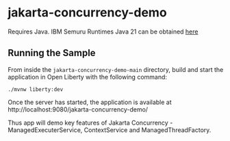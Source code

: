 # jakarta-concurrency-demo

Requires Java. IBM Semuru Runtimes Java 21 can be obtained [here](https://developer.ibm.com/languages/java/semeru-runtimes/downloads/)

## Running the Sample
From inside the `jakarta-concurrency-demo-main` directory, build and start the application in Open Liberty with the following command: 

```shell
./mvnw liberty:dev
```

Once the server has started, the application is available at http://localhost:9080/jakarta-concurrency-demo/

Thus app will demo key features of Jakarta Concurrency - ManagedExecuterService, ContextService and ManagedThreadFactory.
